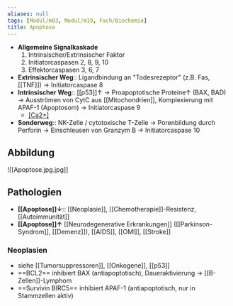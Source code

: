```yaml
---
aliases: null
tags: [Modul/m03, Modul/m19, Fach/Biochemie]
title: Apoptose
---
```

- **Allgemeine Signalkaskade**
    1. Intrinsischer/Extrinsischer Faktor
    2. Initiatorcaspasen 2, 8, 9, 10
    3. Effektorcaspasen 3, 6, 7
- **Extrinsischer Weg**:: Ligandbindung an "Todesrezeptor" (z.B. Fas, [[TNF]]) → Initiatorcaspase 8
- **Intrinsischer Weg**:: [[p53]]↑ → Proapoptotische Proteine↑ (BAX, BAD) → Ausströmen von CytC aus [[Mitochondrien]], Komplexierung mit APAF-1 (Apoptosom) → Initiatorcaspase 9
	- [[Ca2+]](?)
- **Sonderweg**:: NK-Zelle / cytotoxische T-Zelle → Porenbildung durch Perforin → Einschleusen von Granzym B → Initiatorcaspase 10

## Abbildung
![[Apoptose.jpg.jpg]]

## Pathologien
- **[[Apoptose]]↓**:: [[Neoplasie]], [[Chemotherapie]]-Resistenz, [[Autoimmunität]]
- **[[Apoptose]]↑** [[Neurodegenerative Erkrankungen]] ([[Parkinson-Syndrom]], [[Demenz]]), [[AIDS]], [[OMI]], [[Stroke]]

### Neoplasien
- siehe [[Tumorsuppressoren]], [[Onkogene]], [[p53]]
- ==BCL2== inhibiert BAX (antiapoptotisch), Daueraktivierung → [[B-Zellen]]-Lymphom
- ==Survivin BIRC5== inhibiert APAF-1 (antiapoptotisch, nur in Stammzellen aktiv)